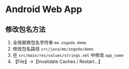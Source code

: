 # Android Web App

## 修改包名方法

1. 全局替换包名字符串 `me.zogodo.demo`
2. 修改包名路径 `src/java/me/zogodo/demo`
3. 在 `src/main/res/values/strings.xml`  中修改 `app_name`
4. 【File】->【Invalidate Caches / Restart...】


